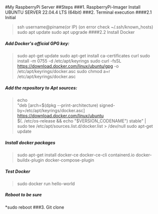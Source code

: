#My RaspberryPi Server
##Steps
###1. RaspberryPi-Imager Install UBUNTU SERVER 22.04.4 LTS (64bit)
###2. Terminal execution 
####2.1 Initial
>ssh username@piname(or IP)
(on error check ~/.ssh/known_hosts)
>sudo apt update
>sudo apt upgrade
####2.2 Install Docker
##### Add Docker's official GPG key:
>sudo apt-get update
>sudo apt-get install ca-certificates curl
>sudo install -m 0755 -d /etc/apt/keyrings
>sudo curl -fsSL https://download.docker.com/linux/ubuntu/gpg -o /etc/apt/keyrings/docker.asc
>sudo chmod a+r /etc/apt/keyrings/docker.asc
##### Add the repository to Apt sources:
>echo \
  >"deb [arch=$(dpkg --print-architecture) signed-by=/etc/apt/keyrings/docker.asc] https://download.docker.com/linux/ubuntu \
  >$(. /etc/os-release && echo "$VERSION_CODENAME") stable" | \
  >sudo tee /etc/apt/sources.list.d/docker.list > /dev/null
>sudo apt-get update
##### Install docker packages
>sudo apt-get install docker-ce docker-ce-cli containerd.io docker-buildx-plugin docker-compose-plugin
##### Test Docker
>sudo docker run hello-world
##### Reboot to be sure
*sudo reboot
###3. Git clone

